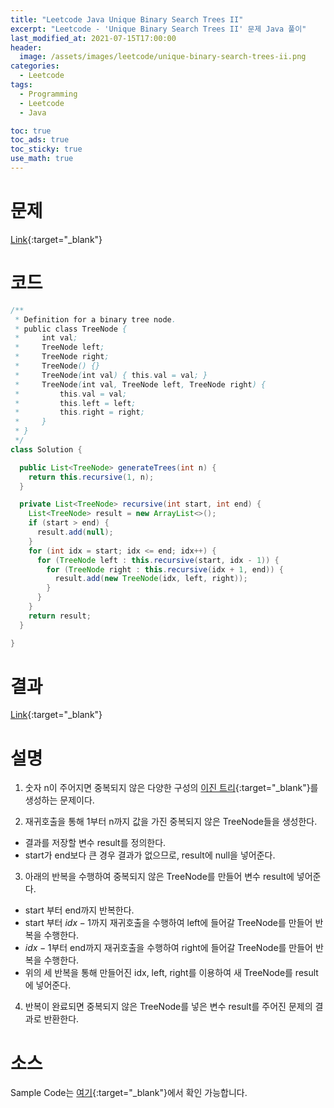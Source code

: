 ```yaml
---
title: "Leetcode Java Unique Binary Search Trees II"
excerpt: "Leetcode - 'Unique Binary Search Trees II' 문제 Java 풀이"
last_modified_at: 2021-07-15T17:00:00
header:
  image: /assets/images/leetcode/unique-binary-search-trees-ii.png
categories:
  - Leetcode
tags:
  - Programming
  - Leetcode
  - Java

toc: true
toc_ads: true
toc_sticky: true
use_math: true
---
```

# 문제
[Link](https://leetcode.com/problems/unique-binary-search-trees-ii/){:target="_blank"}

# 코드
```java
/**
 * Definition for a binary tree node.
 * public class TreeNode {
 *     int val;
 *     TreeNode left;
 *     TreeNode right;
 *     TreeNode() {}
 *     TreeNode(int val) { this.val = val; }
 *     TreeNode(int val, TreeNode left, TreeNode right) {
 *         this.val = val;
 *         this.left = left;
 *         this.right = right;
 *     }
 * }
 */
class Solution {

  public List<TreeNode> generateTrees(int n) {
    return this.recursive(1, n);
  }

  private List<TreeNode> recursive(int start, int end) {
    List<TreeNode> result = new ArrayList<>();
    if (start > end) {
      result.add(null);
    }
    for (int idx = start; idx <= end; idx++) {
      for (TreeNode left : this.recursive(start, idx - 1)) {
        for (TreeNode right : this.recursive(idx + 1, end)) {
          result.add(new TreeNode(idx, left, right));
        }
      }
    }
    return result;
  }

}
```

# 결과
[Link](https://leetcode.com/submissions/detail/522820317/){:target="_blank"}

# 설명
1. 숫자 n이 주어지면 중복되지 않은 다양한 구성의 [이진 트리](https://en.wikipedia.org/wiki/Binary_tree){:target="_blank"}를 생성하는 문제이다.

2. 재귀호출을 통해 1부터 n까지 값을 가진 중복되지 않은 TreeNode들을 생성한다.
- 결과를 저장할 변수 result를 정의한다.
- start가 end보다 큰 경우 결과가 없으므로, result에 null을 넣어준다.

3. 아래의 반복을 수행하여 중복되지 않은 TreeNode를 만들어 변수 result에 넣어준다.
- start 부터 end까지 반복한다.
- start 부터 $idx - 1$까지 재귀호출을 수행하여 left에 들어갈 TreeNode를 만들어 반복을 수행한다.
- $idx - 1$부터 end까지 재귀호출을 수행하여 right에 들어갈 TreeNode를 만들어 반복을 수행한다.
- 위의 세 반복을 통해 만들어진 idx, left, right를 이용하여 새 TreeNode를 result에 넣어준다.

4. 반복이 완료되면 중복되지 않은 TreeNode를 넣은 변수 result를 주어진 문제의 결과로 반환한다.

# 소스
Sample Code는 [여기](https://github.com/GracefulSoul/leetcode/blob/master/src/main/java/gracefulsoul/problems/UniqueBinarySearchTreesII.java){:target="_blank"}에서 확인 가능합니다.